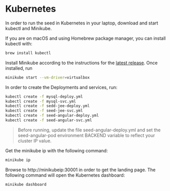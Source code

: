 # Kubernetes

In order to run the seed in Kubernetes in your laptop, download and start kubectl and Minikube.

If you are on macOS and using Homebrew package manager, you can install kubectl with:

```bash
brew install kubectl
```

Install Minikube according to the instructions for the [latest release](https://github.com/kubernetes/minikube/releases). Once installed, run

```bash
minikube start --vm-driver=virtualbox
```

In order to create the Deployments and services, run:

```bash
kubectl create -f mysql-deploy.yml
kubectl create -f mysql-svc.yml
kubectl create -f sedd-jee-deploy.yml
kubectl create -f seed-jee-svc.yml
kubectl create -f seed-angular-deploy.yml
kubectl create -f seed-angular-svc.yml
```

> Before running, update the file seed-angular-deploy.yml and set the seed-angular-pod environment BACKEND variable to reflect your cluster IP value.

Get the minikube ip with the following command:

```bash
minikube ip
```

Browse to http://minikubeip:30001 in order to get the landing page. The following command will open the Kubernetes dashboard:

```bash
minikube dashboard
```